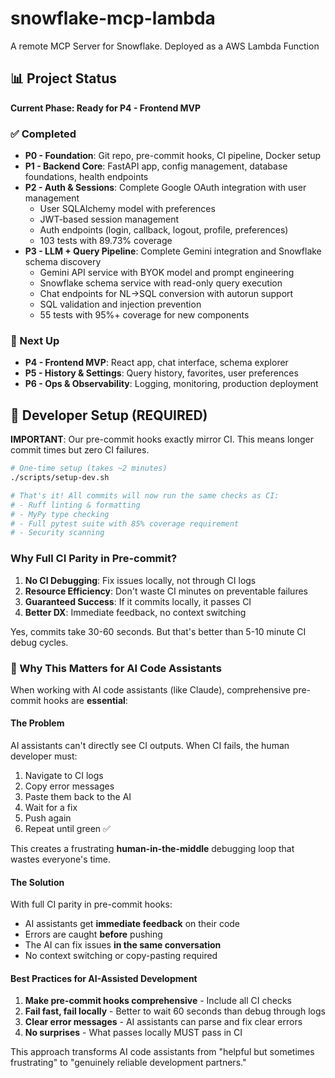 # snowflake-mcp-lambda
A remote MCP Server for Snowflake. Deployed as a AWS Lambda Function

## 📊 Project Status

**Current Phase: Ready for P4 - Frontend MVP**

### ✅ Completed
- **P0 - Foundation**: Git repo, pre-commit hooks, CI pipeline, Docker setup
- **P1 - Backend Core**: FastAPI app, config management, database foundations, health endpoints
- **P2 - Auth & Sessions**: Complete Google OAuth integration with user management
  - User SQLAlchemy model with preferences
  - JWT-based session management
  - Auth endpoints (login, callback, logout, profile, preferences)
  - 103 tests with 89.73% coverage
- **P3 - LLM + Query Pipeline**: Complete Gemini integration and Snowflake schema discovery
  - Gemini API service with BYOK model and prompt engineering
  - Snowflake schema service with read-only query execution
  - Chat endpoints for NL→SQL conversion with autorun support
  - SQL validation and injection prevention
  - 55 tests with 95%+ coverage for new components

### 🎯 Next Up
- **P4 - Frontend MVP**: React app, chat interface, schema explorer
- **P5 - History & Settings**: Query history, favorites, user preferences
- **P6 - Ops & Observability**: Logging, monitoring, production deployment

## 🚀 Developer Setup (REQUIRED)

**IMPORTANT**: Our pre-commit hooks exactly mirror CI. This means longer commit times but zero CI failures.

```bash
# One-time setup (takes ~2 minutes)
./scripts/setup-dev.sh

# That's it! All commits will now run the same checks as CI:
# - Ruff linting & formatting
# - MyPy type checking
# - Full pytest suite with 85% coverage requirement
# - Security scanning
```

### Why Full CI Parity in Pre-commit?

1. **No CI Debugging**: Fix issues locally, not through CI logs
2. **Resource Efficiency**: Don't waste CI minutes on preventable failures
3. **Guaranteed Success**: If it commits locally, it passes CI
4. **Better DX**: Immediate feedback, no context switching

Yes, commits take 30-60 seconds. But that's better than 5-10 minute CI debug cycles.

### 🤖 Why This Matters for AI Code Assistants

When working with AI code assistants (like Claude), comprehensive pre-commit hooks are **essential**:

#### The Problem
AI assistants can't directly see CI outputs. When CI fails, the human developer must:
1. Navigate to CI logs
2. Copy error messages
3. Paste them back to the AI
4. Wait for a fix
5. Push again
6. Repeat until green ✅

This creates a frustrating **human-in-the-middle** debugging loop that wastes everyone's time.

#### The Solution
With full CI parity in pre-commit hooks:
- AI assistants get **immediate feedback** on their code
- Errors are caught **before** pushing
- The AI can fix issues **in the same conversation**
- No context switching or copy-pasting required

#### Best Practices for AI-Assisted Development
1. **Make pre-commit hooks comprehensive** - Include all CI checks
2. **Fail fast, fail locally** - Better to wait 60 seconds than debug through logs
3. **Clear error messages** - AI assistants can parse and fix clear errors
4. **No surprises** - What passes locally MUST pass in CI

This approach transforms AI code assistants from "helpful but sometimes frustrating" to "genuinely reliable development partners."
